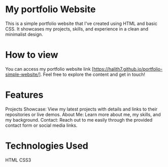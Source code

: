 # My portfolio Website
This is a simple portfolio website that I've created using HTML and basic CSS. It showcases my projects, skills, and experience in a clean and minimalist design.
# How to view

You can access my portfolio website link [https://halith7.github.io/portfolio-simple-website/]. Feel free to explore the content and get in touch!

# Features
Projects Showcase: View my latest projects with details and links to their repositories or live demos.
About Me: Learn more about me, my skills, and my background.
Contact: Reach out to me easily through the provided contact form or social media links.

# Technologies Used
HTML
CSS3
